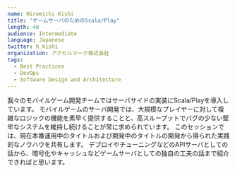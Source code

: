 ```yaml
---
name: Hiromichi Kishi
title: "ゲームサーバのためのScala/Play"
length: 40
audience: Intermediate
language: Japanese
twitter: h_kishi
organization: アクセルマーク株式会社
tags:
  - Best Practices
  - DevOps
  - Software Design and Architecture
---
```

我々のモバイルゲーム開発チームではサーバサイドの実装にScala/Playを導入しています。
モバイルゲームのサーバ開発では、大規模なプレイヤーに対して複雑なロジックの機能を素早く提供することと、高スループットでバグの少ない堅牢なシステムを維持し続けることが常に求められています。
このセッションでは、現在本番運用中のタイトルおよび開発中のタイトルの開発から得られた実践的なノウハウを共有します。
デプロイやチューニングなどのAPIサーバとしての話から、暗号化やキャッシュなどゲームサーバとしての独自の工夫の話まで紹介できればと思います。